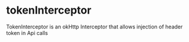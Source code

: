 # tokenInterceptor
TokenInterceptor is an okHttp Interceptor that allows injection of header token in Api calls
